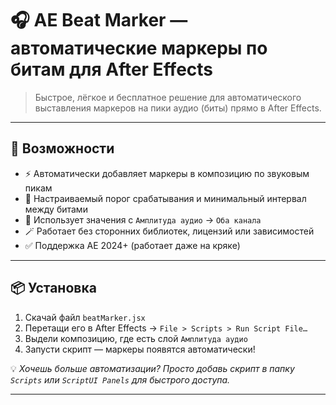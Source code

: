 # 🎧 AE Beat Marker — автоматические маркеры по битам для After Effects

> Быстрое, лёгкое и бесплатное решение для автоматического выставления маркеров на пики аудио (биты) прямо в After Effects.

---

## 🚀 Возможности

- ⚡ Автоматически добавляет маркеры в композицию по звуковым пикам
- 🔧 Настраиваемый порог срабатывания и минимальный интервал между битами
- 🧠 Использует значения с `Амплитуда аудио` → `Оба канала`
- 🪄 Работает без сторонних библиотек, лицензий или зависимостей
- ✅ Поддержка AE 2024+ (работает даже на кряке)

---

## 📦 Установка

1. Скачай файл `beatMarker.jsx`
2. Перетащи его в After Effects → `File > Scripts > Run Script File…`
3. Выдели композицию, где есть слой `Амплитуда аудио`
4. Запусти скрипт — маркеры появятся автоматически!

💡 *Хочешь больше автоматизации? Просто добавь скрипт в папку `Scripts` или `ScriptUI Panels` для быстрого доступа.*

---
